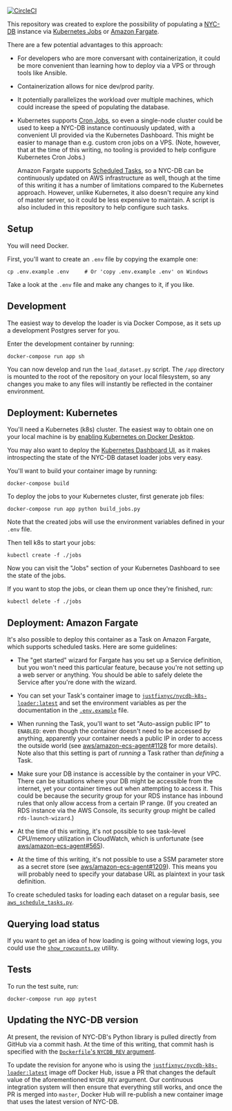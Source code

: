 [![CircleCI](https://circleci.com/gh/JustFixNYC/nycdb-k8s-loader.svg?style=svg)](https://circleci.com/gh/JustFixNYC/nycdb-k8s-loader)

This repository was created to explore the possibility of
populating a [NYC-DB][] instance via [Kubernetes Jobs][]
or [Amazon Fargate][].

There are a few potential advantages to this approach:

* For developers who are more conversant with containerization,
  it could be more convenient than learning how to
  deploy via a VPS or through tools like Ansible.

* Containerization allows for nice dev/prod parity.

* It potentially parallelizes the workload over multiple machines,
  which could increase the speed of populating the database.

* Kubernetes supports [Cron Jobs][], so even a single-node cluster
  could be used to keep a NYC-DB instance continuously updated,
  with a convenient UI provided via the Kubernetes Dashboard. This
  might be easier to manage than e.g. custom cron jobs on a VPS.
  (Note, however, that at the time of this writing, no tooling is
  provided to help configure Kubernetes Cron Jobs.)

  Amazon Fargate supports [Scheduled Tasks][], so a NYC-DB can be
  continuously updated on AWS infrastructure as well, though
  at the time of this writing it has a number of limitations
  compared to the Kubernetes approach. However, unlike Kubernetes,
  it also doesn't require any kind of master server, so it
  could be less expensive to maintain. A script is
  also included in this repository to help configure such tasks.

## Setup

You will need Docker.

First, you'll want to create an `.env` file by copying the example one:

```
cp .env.example .env     # Or 'copy .env.example .env' on Windows
```

Take a look at the `.env` file and make any changes to it, if you like.

## Development

The easiest way to develop the loader is via Docker Compose, as it sets up
a development Postgres server for you.

Enter the development container by running:

```
docker-compose run app sh
```

You can now develop and run the `load_dataset.py` script. The `/app`
directory is mounted to the root of the repository on your local filesystem,
so any changes you make to any files will instantly be reflected in the
container environment.

## Deployment: Kubernetes

You'll need a Kubernetes (k8s) cluster. The easiest way to
obtain one on your local machine is by
[enabling Kubernetes on Docker Desktop][enable-k8s].

You may also want to deploy the [Kubernetes Dashboard UI][], as it makes
introspecting the state of the NYC-DB dataset loader jobs very easy.

You'll want to build your container image by running:

```
docker-compose build
```

To deploy the jobs to your Kubernetes cluster, first generate job files:

```
docker-compose run app python build_jobs.py
```

Note that the created jobs will use the environment variables defined
in your `.env` file.

Then tell k8s to start your jobs:

```
kubectl create -f ./jobs
```

Now you can visit the "Jobs" section of your Kubernetes Dashboard to see
the state of the jobs.

If you want to stop the jobs, or clean them up once they're finished, run:

```
kubectl delete -f ./jobs
```

## Deployment: Amazon Fargate

It's also possible to deploy this container as a Task on Amazon Fargate,
which supports scheduled tasks. Here are some guidelines:

* The "get started" wizard for Fargate has you set up a Service
  definition, but you won't need this particular feature, because
  you're not setting up a web server or anything. You should be
  able to safely delete the Service after you're done with the
  wizard.

* You can set your Task's container image to
  [`justfixnyc/nycdb-k8s-loader:latest`][] and set the environment
  variables as per the documentation in the
  [`.env.example`](.env.example) file.

* When running the Task, you'll want to set "Auto-assign public IP"
  to `ENABLED`: even though the container doesn't need to be
  accessed *by* anything, apparently your container needs a public IP
  in order to access the outside world (see
  [aws/amazon-ecs-agent#1128][] for more details). Note also that
  this setting is part of _running_ a Task rather than _defining_
  a Task.

* Make sure your DB instance is accessible by the container in your
  VPC. There can be situations where your DB might be accessible from
  the internet, yet your container times out when attempting to
  access it. This could be because the security group for your
  RDS instance has inbound rules that only allow access from a
  certain IP range. (If you created an RDS instance via the AWS
  Console, its security group might be called `rds-launch-wizard`.)

* At the time of this writing, it's not possible to see task-level
  CPU/memory utilization in CloudWatch, which is unfortunate (see
  [aws/amazon-ecs-agent#565](https://github.com/aws/amazon-ecs-agent/issues/565)).

* At the time of this writing, it's not possible to use a SSM parameter
  store as a secret store (see
  [aws/amazon-ecs-agent#1209](https://github.com/aws/amazon-ecs-agent/issues/1209)).
  This means you will probably need to specify your database URL as
  plaintext in your task definition.

To create scheduled tasks for loading each dataset on a regular basis,
see [`aws_schedule_tasks.py`](aws_schedule_tasks.py).

## Querying load status

If you want to get an idea of how loading is going without viewing logs,
you could use the [`show_rowcounts.py`](show_rowcounts.py) utility.

## Tests

To run the test suite, run:

```
docker-compose run app pytest
```

## Updating the NYC-DB version

At present, the revision of NYC-DB's Python library is pulled directly
from GitHub via a commit hash.  At the time of this writing, that
commit hash is specified with the [`Dockerfile`'s `NYCDB_REV` argument][rev].

To update the revision for anyone who is using the
[`justfixnyc/nycdb-k8s-loader:latest`][] image off Docker Hub, issue a PR
that changes the default value of the aforementioned `NYCDB_REV` argument.
Our continuous integration system will then ensure that everything still
works, and once the PR is merged into `master`, Docker Hub will re-publish
a new container image that uses the latest version of NYC-DB.

[Cron Jobs]: https://kubernetes.io/docs/concepts/workloads/controllers/cron-jobs/
[NYC-DB]: https://github.com/aepyornis/nyc-db
[Kubernetes Jobs]: https://kubernetes.io/docs/concepts/workloads/controllers/jobs-run-to-completion/
[enable-k8s]: https://docs.docker.com/docker-for-windows/#kubernetes
[Kubernetes Dashboard UI]: https://kubernetes.io/docs/tasks/access-application-cluster/web-ui-dashboard/#deploying-the-dashboard-ui
[Amazon Fargate]: https://aws.amazon.com/fargate/
[`justfixnyc/nycdb-k8s-loader:latest`]: https://hub.docker.com/r/justfixnyc/nycdb-k8s-loader
[aws/amazon-ecs-agent#1128]: https://github.com/aws/amazon-ecs-agent/issues/1128#issuecomment-351545461
[Scheduled Tasks]: https://docs.aws.amazon.com/AmazonECS/latest/developerguide/scheduled_tasks.html
[rev]: https://github.com/JustFixNYC/nycdb-k8s-loader/blob/master/Dockerfile#L19
